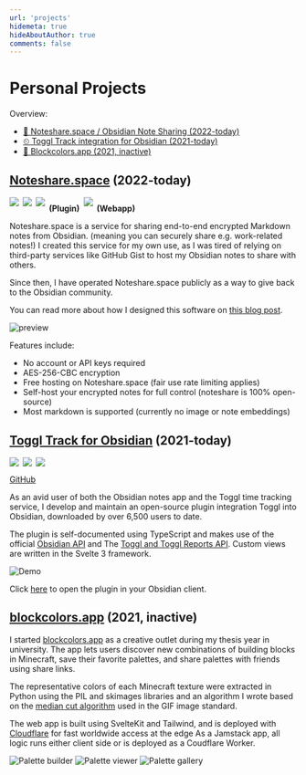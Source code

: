 ```yaml
---
url: 'projects'
hidemeta: true
hideAboutAuthor: true
comments: false
---
```


# Personal Projects

Overview:

- [📝 Noteshare.space / Obsidian Note Sharing (2022-today)](#notesharespacehttpsnotesharespace-2022-today)
- [⏲ Toggl Track integration for Obsidian (2021-today)](#toggl-track-integration-for-obsidianhttpsgithubcommcndtobsidian-toggl-integration-2021-today)
- [🎨 Blockcolors.app (2021, inactive)](#blockcolorsapphttpsblockcolorsapp-2021-inactive)

## [Noteshare.space](https://noteshare.space) (2022-today)

<div style="display: flex">
  <img src="https://img.shields.io/github/v/tag/mcndt/obsidian-note-sharing">
  <img style="margin-left: 0.5em" src="https://img.shields.io/github/downloads/mcndt/obsidian-note-sharing/total">
  <a href="https://github.com/mcndt/obsidian-note-sharing/stargazers" style="box-shadow: 0 0">
    <img style="margin-left: .5em" src="https://img.shields.io/github/stars/mcndt/obsidian-note-sharing.svg?style=social&label=Star&maxAge=2592000">
  </a>
  <span style="display: block; margin: 0.8em 0.5em 0 0.5em"><strong>(Plugin)</strong></span>
  <a href="https://github.com/mcndt/noteshare.space/stargazers" style="box-shadow: 0 0">
    <img style="margin-left: 0" src="https://img.shields.io/github/stars/mcndt/noteshare.space.svg?style=social&label=Star&maxAge=2592000">
  </a>
  <span style="display: block; margin: 0.8em 0 0 .5em"><strong>(Webapp)</strong></span>
</div>

Noteshare.space is a service for sharing end-to-end encrypted Markdown notes from Obsidian. (meaning you can securely share e.g. work-related notes!) I created this service for my own use, as I was tired of relying on third-party services like GitHub Gist to host my Obsidian notes to share with others.

Since then, I have operated Noteshare.space publicly as a way to give back to the Obsidian community.

You can read more about how I designed this software on [this blog post](/posts/how-to-e2e-encryption/).

![preview](/media/noteshare/preview-frame.png)

Features include:

- No account or API keys required
- AES-256-CBC encryption
- Free hosting on Noteshare.space (fair use rate limiting applies)
- Self-host your encrypted notes for full control (noteshare is 100% open-source)
- Most markdown is supported (currently no image or note embeddings)

## [Toggl Track for Obsidian](https://github.com/mcndt/obsidian-toggl-integration) (2021-today)

<div style="display: flex">
  <img src="https://img.shields.io/github/v/tag/mcndt/obsidian-toggl-integration">
  <img style="margin-left: 0.5em" src="https://img.shields.io/github/downloads/mcndt/obsidian-toggl-integration/total">
  <a href="https://github.com/mcndt/obsidian-toggl-integration/stargazers" style="box-shadow: 0 0">
    <img style="margin-left: .5em" src="https://img.shields.io/github/stars/mcndt/obsidian-toggl-integration.svg?style=social&label=Star&maxAge=2592000">
  </a>
</div>

[GitHub](https://github.com/mcndt/obsidian-toggl-integration)

As an avid user of both the Obsidian notes app and the Toggl time tracking service, I develop and maintain an open-source plugin integration Toggl into Obsidian, downloaded by over 6,500 users to date.

The plugin is self-documented using TypeScript and makes use of the official [Obsidian API](https://github.com/obsidianmd/obsidian-api) and The [Toggl and Toggl Reports API](https://github.com/toggl/toggl_api_docs). Custom views are written in the Svelte 3 framework.

![Demo](/media/obsidian-toggl-demo.gif)

Click [here](obsidian://show-plugin?id=obsidian-toggl-integration) to open the plugin in your Obsidian client.

## [blockcolors.app](https://blockcolors.app) (2021, inactive)

I started [blockcolors.app](https://blockcolors.app) as a creative outlet during my thesis year in university. The app lets users discover new combinations of building blocks in Minecraft, save their favorite palettes, and share palettes with friends using share links.

The representative colors of each Minecraft texture were extracted in Python using the PIL and skimages libraries and an algorithm I wrote based on the [median cut algorithm](https://en.wikipedia.org/wiki/Median_cut) used in the GIF image standard.

The web app is built using SvelteKit and Tailwind, and is deployed with [Cloudflare](https://pages.cloudflare.com/) for fast worldwide access at the edge As a Jamstack app, all logic runs either client side or is deployed as a Coudflare Worker.

![Palette builder](/media/blockcolorsapp/blockcolors1.png)
![Palette viewer](/media/blockcolorsapp/blockcolors2.png)
![Palette gallery](/media/blockcolorsapp/blockcolors3.png)
